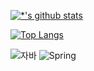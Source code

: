 

[![*'s github stats](https://github-readme-stats.vercel.app/api?username=joon0119)](https://github.com/joon0119)

[![Top Langs](https://github-readme-stats.vercel.app/api/top-langs/?username=joon0119)](https://github.com/joon0119/github-readme-stats)


![자바](https://img.shields.io/badge/-자바-007396?style=flat&logo=Java&logoColor=ffffff)
![Spring](https://img.shields.io/badge/-Spring-6DB33F?style=for-the-badge&logo=Spring&logoColor=white)



